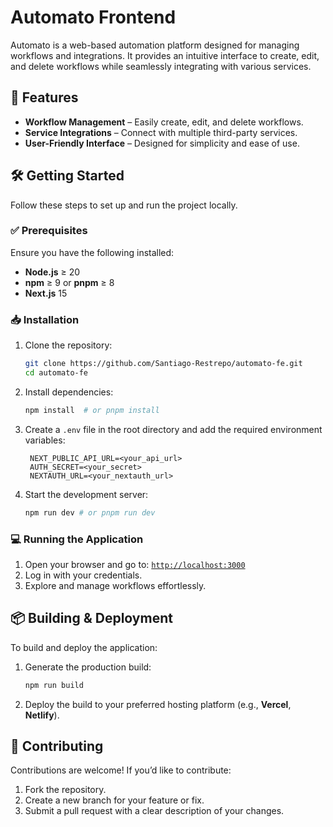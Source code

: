 # Automato Frontend

Automato is a web-based automation platform designed for managing workflows and integrations. It provides an intuitive interface to create, edit, and delete workflows while seamlessly integrating with various services.

## 🚀 Features

- **Workflow Management** – Easily create, edit, and delete workflows.
- **Service Integrations** – Connect with multiple third-party services.
- **User-Friendly Interface** – Designed for simplicity and ease of use.

## 🛠 Getting Started

Follow these steps to set up and run the project locally.

### ✅ Prerequisites

Ensure you have the following installed:

- **Node.js** ≥ 20
- **npm** ≥ 9 or **pnpm** ≥ 8
- **Next.js** 15

### 📥 Installation

1. Clone the repository:
   ```sh
   git clone https://github.com/Santiago-Restrepo/automato-fe.git
   cd automato-fe
   ```
2. Install dependencies:
   ```sh
   npm install  # or pnpm install
   ```
3. Create a `.env` file in the root directory and add the required environment variables:
   ```
    NEXT_PUBLIC_API_URL=<your_api_url>
    AUTH_SECRET=<your_secret>
    NEXTAUTH_URL=<your_nextauth_url>
   ```
4. Start the development server:
   ```sh
   npm run dev # or pnpm run dev
   ```

### 💻 Running the Application

1. Open your browser and go to: [`http://localhost:3000`](http://localhost:3000)
2. Log in with your credentials.
3. Explore and manage workflows effortlessly.

## 📦 Building & Deployment

To build and deploy the application:

1. Generate the production build:
   ```sh
   npm run build
   ```
2. Deploy the build to your preferred hosting platform (e.g., **Vercel**, **Netlify**).

## 🤝 Contributing

Contributions are welcome! If you’d like to contribute:

1. Fork the repository.
2. Create a new branch for your feature or fix.
3. Submit a pull request with a clear description of your changes.
